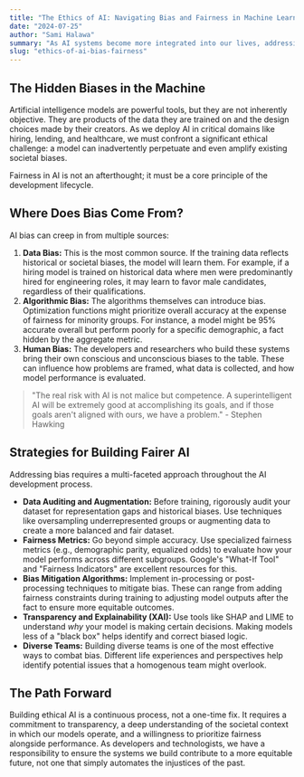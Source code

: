 ```yaml
---
title: "The Ethics of AI: Navigating Bias and Fairness in Machine Learning"
date: "2024-07-25"
author: "Sami Halawa"
summary: "As AI systems become more integrated into our lives, addressing ethical challenges like bias and fairness is not just a technical problem—it's a societal imperative. An exploration of the sources of bias and strategies for building more equitable AI."
slug: "ethics-of-ai-bias-fairness"
---
```


## The Hidden Biases in the Machine

Artificial intelligence models are powerful tools, but they are not inherently objective. They are products of the data they are trained on and the design choices made by their creators. As we deploy AI in critical domains like hiring, lending, and healthcare, we must confront a significant ethical challenge: a model can inadvertently perpetuate and even amplify existing societal biases.

Fairness in AI is not an afterthought; it must be a core principle of the development lifecycle.

## Where Does Bias Come From?

AI bias can creep in from multiple sources:

1.  **Data Bias:** This is the most common source. If the training data reflects historical or societal biases, the model will learn them. For example, if a hiring model is trained on historical data where men were predominantly hired for engineering roles, it may learn to favor male candidates, regardless of their qualifications.
2.  **Algorithmic Bias:** The algorithms themselves can introduce bias. Optimization functions might prioritize overall accuracy at the expense of fairness for minority groups. For instance, a model might be 95% accurate overall but perform poorly for a specific demographic, a fact hidden by the aggregate metric.
3.  **Human Bias:** The developers and researchers who build these systems bring their own conscious and unconscious biases to the table. These can influence how problems are framed, what data is collected, and how model performance is evaluated.

> "The real risk with AI is not malice but competence. A superintelligent AI will be extremely good at accomplishing its goals, and if those goals aren't aligned with ours, we have a problem." - Stephen Hawking

## Strategies for Building Fairer AI

Addressing bias requires a multi-faceted approach throughout the AI development process.

*   **Data Auditing and Augmentation:** Before training, rigorously audit your dataset for representation gaps and historical biases. Use techniques like oversampling underrepresented groups or augmenting data to create a more balanced and fair dataset.
*   **Fairness Metrics:** Go beyond simple accuracy. Use specialized fairness metrics (e.g., demographic parity, equalized odds) to evaluate how your model performs across different subgroups. Google's "What-If Tool" and "Fairness Indicators" are excellent resources for this.
*   **Bias Mitigation Algorithms:** Implement in-processing or post-processing techniques to mitigate bias. These can range from adding fairness constraints during training to adjusting model outputs after the fact to ensure more equitable outcomes.
*   **Transparency and Explainability (XAI):** Use tools like SHAP and LIME to understand *why* your model is making certain decisions. Making models less of a "black box" helps identify and correct biased logic.
*   **Diverse Teams:** Building diverse teams is one of the most effective ways to combat bias. Different life experiences and perspectives help identify potential issues that a homogenous team might overlook.

## The Path Forward

Building ethical AI is a continuous process, not a one-time fix. It requires a commitment to transparency, a deep understanding of the societal context in which our models operate, and a willingness to prioritize fairness alongside performance. As developers and technologists, we have a responsibility to ensure the systems we build contribute to a more equitable future, not one that simply automates the injustices of the past.

